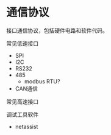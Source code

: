 # 通信协议

接口通信协议，包括硬件电路和软件代码。

常见低速接口

- SPI
- I2C
- RS232
- 485
  - modbus RTU?
- CAN通信

常见高速接口

调试工具软件

- netassist

